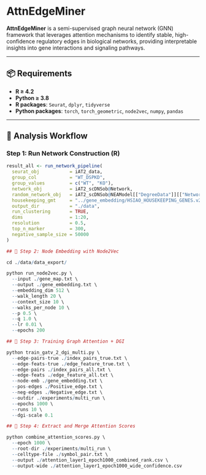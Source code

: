 # AttnEdgeMiner

**AttnEdgeMiner** is a semi-supervised graph neural network (GNN) framework that leverages attention mechanisms to identify stable, high-confidence regulatory edges in biological networks, providing interpretable insights into gene interactions and signaling pathways.

---

## 📦 Requirements

- **R ≥ 4.2**  
- **Python ≥ 3.8**  
- **R packages**: `Seurat`, `dplyr`, `tidyverse`  
- **Python packages**: `torch`, `torch_geometric`, `node2vec`, `numpy`, `pandas`

---

## 🔹 Analysis Workflow

### Step 1: Run Network Construction (R)

```r
result_all <- run_network_pipeline(
  seurat_obj           = iAT2_data,
  group_col            = "WT_DSPKD",
  group_values         = c("WT", "KO"),
  network_obj          = iAT2_scDNSob@Network,
  random_network_obj   = iAT2_scDNSob@NEAModel[["DegreeData"]][["Network"]],
  housekeeping_gmt     = "../gene_embedding/HSIAO_HOUSEKEEPING_GENES.v2025.1.Hs.gmt",
  output_dir           = "./data",
  run_clustering       = TRUE,
  dims                 = 1:20,
  resolution           = 0.5,
  top_n_marker         = 300,
  negative_sample_size = 50000
)

## 🔹 Step 2: Node Embedding with Node2Vec

cd ./data/data_export/

python run_node2vec.py \
  --input ./gene_map.txt \
  --output ./gene_embedding.txt \
  --embedding_dim 512 \
  --walk_length 20 \
  --context_size 10 \
  --walks_per_node 10 \
  --p 0.5 \
  --q 1.0 \
  --lr 0.01 \
  --epochs 200

## 🔹 Step 3: Training Graph Attention + DGI

python train_gatv_2_dgi_multi.py \
  --edge-pairs-true ./index_pairs_true.txt \
  --edge-feats-true ./edge_feature_true.txt \
  --edge-pairs ./index_pairs_all.txt \
  --edge-feats ./edge_feature_all.txt \
  --node-emb ./gene_embedding.txt \
  --pos-edges ./Positive_edge.txt \
  --neg-edges ./Negative_edge.txt \
  --outdir ./experiments/multi_run \
  --epochs 1000 \
  --runs 10 \
  --dgi-scale 0.1

## 🔹 Step 4: Extract and Merge Attention Scores

python combine_attention_scores.py \
  --epoch 1000 \
  --root-dir ./experiments/multi_run \
  --celltype-file ./symbol_pair.txt \
  --output ./attention_layer1_epoch1000_combined_rank.csv \
  --output-wide ./attention_layer1_epoch1000_wide_confidence.csv



